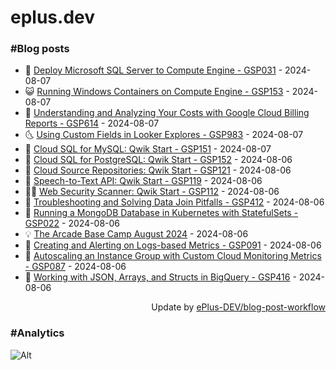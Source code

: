 # eplus.dev

### #Blog posts

<!-- BLOG-POST-LIST:START -->
 - 🧰 [Deploy Microsoft SQL Server to Compute Engine - GSP031](https://eplus.dev/deploy-microsoft-sql-server-to-compute-engine-gsp031) - 2024-08-07
 - 😺 [Running Windows Containers on Compute Engine - GSP153](https://eplus.dev/running-windows-containers-on-compute-engine-gsp153) - 2024-08-07
 - 🗽 [Understanding and Analyzing Your Costs with Google Cloud Billing Reports - GSP614](https://eplus.dev/understanding-and-analyzing-your-costs-with-google-cloud-billing-reports-gsp614) - 2024-08-07
 - 🌜 [Using Custom Fields in Looker Explores - GSP983](https://eplus.dev/using-custom-fields-in-looker-explores-gsp983) - 2024-08-07
 - 📝 [Cloud SQL for MySQL: Qwik Start - GSP151](https://eplus.dev/cloud-sql-for-mysql-qwik-start-gsp151) - 2024-08-07
 - 🚀 [Cloud SQL for PostgreSQL: Qwik Start - GSP152](https://eplus.dev/cloud-sql-for-postgresql-qwik-start-gsp152) - 2024-08-06
 - 💼 [Cloud Source Repositories: Qwik Start - GSP121](https://eplus.dev/cloud-source-repositories-qwik-start-gsp121) - 2024-08-06
 - 🦣 [Speech-to-Text API: Qwik Start - GSP119](https://eplus.dev/speech-to-text-api-qwik-start-gsp119) - 2024-08-06
 - 👨‍🏫 [Web Security Scanner: Qwik Start - GSP112](https://eplus.dev/web-security-scanner-qwik-start-gsp112) - 2024-08-06
 - 🔭 [Troubleshooting and Solving Data Join Pitfalls - GSP412](https://eplus.dev/troubleshooting-and-solving-data-join-pitfalls-gsp412) - 2024-08-06
 - 🤡 [Running a MongoDB Database in Kubernetes with StatefulSets - GSP022](https://eplus.dev/running-a-mongodb-database-in-kubernetes-with-statefulsets-gsp022) - 2024-08-06
 - 💡 [The Arcade Base Camp August 2024](https://eplus.dev/the-arcade-base-camp-august-2024) - 2024-08-06
 - 🦣 [Creating and Alerting on Logs-based Metrics - GSP091](https://eplus.dev/creating-and-alerting-on-logs-based-metrics-gsp091) - 2024-08-06
 - 💪 [Autoscaling an Instance Group with Custom Cloud Monitoring Metrics - GSP087](https://eplus.dev/autoscaling-an-instance-group-with-custom-cloud-monitoring-metrics-gsp087) - 2024-08-06
 - 🤡 [Working with JSON, Arrays, and Structs in BigQuery - GSP416](https://eplus.dev/working-with-json-arrays-and-structs-in-bigquery-gsp416) - 2024-08-06<!-- BLOG-POST-LIST:END -->

<div align="right">
  Update by <a target="_blank"
    href="https://github.com/ePlus-DEV/blog-post-workflow">ePlus-DEV/blog-post-workflow</a>
</div>

### #Analytics
![Alt](https://repobeats.axiom.co/api/embed/9990f7cddfbad8d834990b10ccad05f81ac1096f.svg "Repobeats analytics image")
